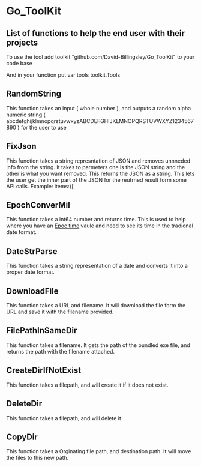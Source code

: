 # Go_ToolKit
## List of functions to help the end user with their projects
  To use the tool add toolkit "github.com/David-Billingsley/Go_ToolKit" to your code base

  And in your function put var tools toolkit.Tools
  
## RandomString
  This function takes an input ( whole number ), and outputs a random alpha numeric string ( abcdefghijklmnopqrstuvwxyzABCDEFGHIJKLMNOPQRSTUVWXYZ1234567890 ) for the user to use

## FixJson
  This function takes a string represntation of JSON and removes unnneded info from the string. It takes to parmeters one is the JSON string and the other is what you want removed. This returns the JSON as a string.
  This lets the user get the inner part of the JSON for the reutrned result form some API calls.
    Example:
      items:{[

## EpochConverMil
  This function takes a int64 number and returns time.  This is used to help where you have an [Epoc time]( https://www.epochconverter.com/ ) vaule and need to see its time in the tradional date format.

## DateStrParse
  This function takes a string representation of a date and converts it into a proper date format.

## DownloadFile
  This function takes a URL and filename.  It will download the file form the URL and save it with the filename provided.

## FilePathInSameDir
  This function takes a filename.  It gets the path of the bundled exe file, and returns the path with the filename attached. 

## CreateDirIfNotExist
  This function takes a filepath, and will create it if it does not exist.

## DeleteDir
  This function takes a filepath, and will delete it

## CopyDir
  This function takes a Orginating file path, and destination path.  It will move the files to this new path.